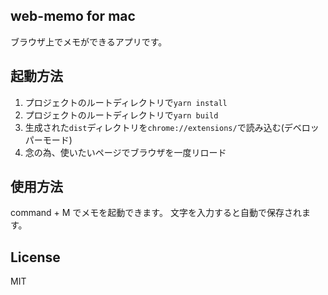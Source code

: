 ## web-memo for mac
ブラウザ上でメモができるアプリです。

## 起動方法
1. プロジェクトのルートディレクトリで`yarn install`
2. プロジェクトのルートディレクトリで`yarn build`
3. 生成された`dist`ディレクトリを`chrome://extensions/`で読み込む(デベロッパーモード)
4. 念の為、使いたいページでブラウザを一度リロード

## 使用方法
command + M でメモを起動できます。
文字を入力すると自動で保存されます。

## License
MIT
